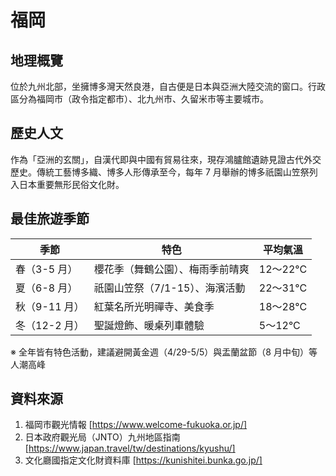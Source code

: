 # 福岡

## 地理概覽

位於九州北部，坐擁博多灣天然良港，自古便是日本與亞洲大陸交流的窗口。行政區分為福岡市（政令指定都市）、北九州市、久留米市等主要城市。

## 歷史人文

作為「亞洲的玄關」，自漢代即與中國有貿易往來，現存鴻臚館遺跡見證古代外交歷史。傳統工藝博多織、博多人形傳承至今，每年 7 月舉辦的博多祇園山笠祭列入日本重要無形民俗文化財。

## 最佳旅遊季節

| 季節         | 特色                             | 平均氣溫 |
| ------------ | -------------------------------- | -------- |
| 春（3-5 月）  | 櫻花季（舞鶴公園）、梅雨季前晴爽 | 12～22°C |
| 夏（6-8 月）  | 祇園山笠祭（7/1-15）、海濱活動   | 22～31°C |
| 秋（9-11 月） | 紅葉名所光明禪寺、美食季         | 18～28°C |
| 冬（12-2 月） | 聖誕燈飾、暖桌列車體驗           | 5～12°C  |

※ 全年皆有特色活動，建議避開黃金週（4/29-5/5）與盂蘭盆節（8 月中旬）等人潮高峰

## 資料來源
1. 福岡市觀光情報 [https://www.welcome-fukuoka.or.jp/]
2. 日本政府觀光局（JNTO）九州地區指南 [https://www.japan.travel/tw/destinations/kyushu/]
3. 文化廳國指定文化財資料庫 [https://kunishitei.bunka.go.jp/]
